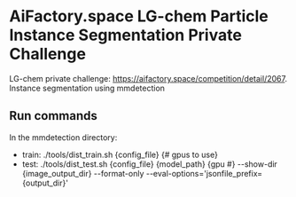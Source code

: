 # AiFactory.space LG-chem Particle Instance Segmentation Private Challenge

LG-chem private challenge: https://aifactory.space/competition/detail/2067.
Instance segmentation using mmdetection

## Run commands
In the mmdetection directory:
- train: ./tools/dist_train.sh {config_file} {# gpus to use}
- test: ./tools/dist_test.sh {config_file} {model_path} {gpu #} --show-dir {image_output_dir} --format-only --eval-options='jsonfile_prefix={output_dir}'

